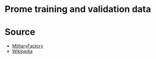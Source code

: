 # Prome training and validation data

# Source
* [MilitaryFactory](https://www.militaryfactory.com/)
* [Wikipedia](https://en.wikipedia.org/)